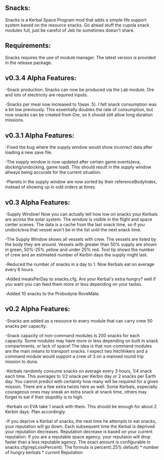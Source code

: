 Snacks:
----------------------------
Snacks is a Kerbal Space Program mod that adds a simple life support system based on the resource snacks.  Go ahead stuff the cupola snack modules full, just be careful of Jeb he sometimes doesn't share.

Requirements:
----------------------------
Snacks requires the use of module manager.  The latest version is provided in the release package.

v0.3.4 Alpha Features:
----------------------------
-Snack production.  Snacks can now be produced via the Lab module.  Ore and lots of electricity are required inputs.

-Snacks per meal now increased to 1(was .5).  I felt snack consumption was a bit low previously.  This essentially doubles the rate of consumption, but now snacks can be created from Ore, so it should still allow long duration missions.

v0.3.1 Alpha Features:
----------------------------
-Fixed the bug where the supply window would show incorrect data after loading a new save file.

-The supply window is now updated after certain game events(eva, docking/undocking, game load).  This should result in the supply window allways being accurate for the current situation.

-Planets in the supply window are now sorted by their referenceBodyIndex, instead of showing up in odd orders at times.

v0.3 Alpha Features:
----------------------------
-Supply Window!  Now you can actually tell how low on snacks your Kerbals are across the solar system.  The window is visible in the flight and space center scenes.  The data is a cache from the last snack time, so if you undock/eva that vessel won't be in the list until the next snack time.

-The Supply Window shows all vessels with crew.  The vessels are listed by the body they are around.  Vessels with greater than 50% supply are shown in green, 50%-25% yellow and under 25% red.  Tool tip shows the number of crew and an estimated number of Kerbin days the supply might last.

-Reduced the number of snacks in a day to 1.  Now Kerbals eat on average every 6 hours.

-Added mealsPerDay to snacks.cfg.  Are your Kerbal's extra hungry?  well if you want you can feed them more or less depending on your tastes.

-Added 10 snacks to the Probodyne RoveMate.


v0.2 Alpha Features:
----------------------------
-Snacks are added as a resource to every module that can carry crew 50 snacks per capacity.

-Snack capacity of non-command modules is 200 snacks for each capacity. Some modules may have more or less depending on built in snack compartments, or lack of space!
The idea is that non-command modules are the main means to transport snacks. I expect two hitchhikers and a command module would support a crew of 3 on a manned round trip mission to duna.

-Kerbals randomly consume snacks on average every 3 hours, 1/4 snack each time. This averages to 1/2 snack per Kerbin day or 2 snacks per Earth day. You cannot predict with certainty how many will be required for a given mission. There are a few extra twists here as well. 
Some Kerbals, especially courageous ones may sneak an extra snack at snack time, others may forget to eat if their stupidity is to high.

-Kerbals on EVA take 1 snack with them. This should be enough for about 2 Kerbin days. Plan accordingly.

-If you deprive a Kerbal of snacks, the next time he attempts to eat snacks, your reputation will go down. Each subsequent time the Kerbal is deprived your reputation decreases.
Reputation decrease is based on your current reputation. If you are a reputable space agency, your reputaion will drop faster than a less reputable agency. The exact amount is configurable in snacks.cfg(repLossPercent). The formula is percent(.25% default) * number of hungry kerbals * current Reputation


